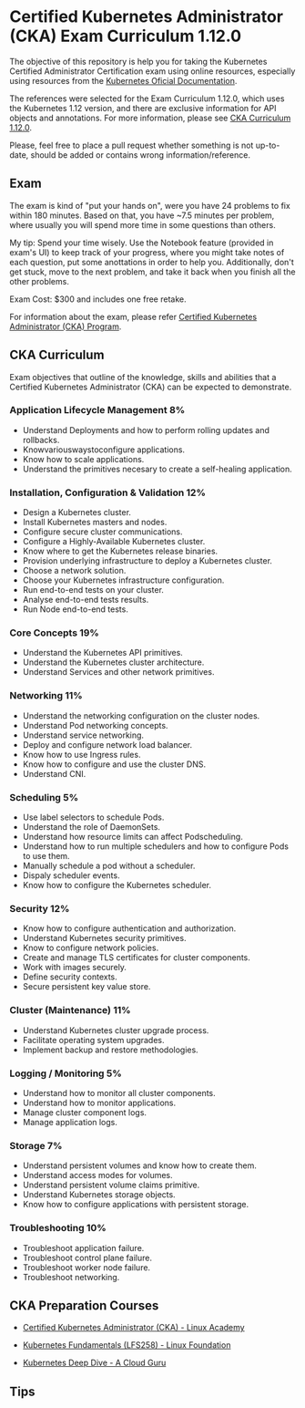 # Certified Kubernetes Administrator (CKA) Exam Curriculum 1.12.0

The objective of this repository is help you for taking the Kubernetes Certified Administrator Certification exam using online resources, especially using resources from the [Kubernetes Oficial Documentation](https://kubernetes.io).

The references were selected for the Exam Curriculum 1.12.0, which uses the Kubernetes 1.12 version, and there are exclusive information for API objects and annotations. For more information, please see [CKA Curriculum 1.12.0](https://github.com/cncf/curriculum/blob/master/CKA_Curriculum_V1.12.0.pdf).

Please, feel free to place a pull request whether something is not up-to-date, should be added or contains wrong information/reference.

## Exam

The exam is kind of "put your hands on", were you have 24 problems to fix within 180 minutes. Based on that, you have ~7.5 minutes per problem, where usually you will spend more time in some questions than others.

My tip: Spend your time wisely. Use the Notebook feature (provided in exam's UI) to keep track of your progress, where you might take notes of each question, put some anottations in order to help you. Additionally, don't get stuck, move to the next problem, and take it back when you finish all the other problems.

Exam Cost: $300 and includes one free retake. 

For information about the exam, please refer [Certified Kubernetes Administrator (CKA) Program](https://www.cncf.io/certification/cka/).

## CKA Curriculum

Exam objectives that outline of the knowledge, skills and abilities that a Certified Kubernetes Administrator (CKA) can be expected to demonstrate.

### Application Lifecycle Management 8%

- Understand Deployments and how to perform rolling updates and rollbacks.
- Knowvariouswaystoconfigure applications.
- Know how to scale applications.
- Understand the primitives necesary to create a self-healing application.

### Installation, Configuration & Validation 12%

- Design a Kubernetes cluster.
- Install Kubernetes masters and nodes.
- Configure secure cluster communications.
- Configure a Highly-Available Kubernetes cluster.
- Know where to get the Kubernetes release binaries.
- Provision underlying infrastructure to deploy a Kubernetes cluster.
- Choose a network solution.
- Choose your Kubernetes infrastructure configuration.
- Run end-to-end tests on your cluster.
- Analyse end-to-end tests results.
- Run Node end-to-end tests.

### Core Concepts 19%

- Understand the Kubernetes API primitives.
- Understand the Kubernetes cluster architecture.
- Understand Services and other network primitives.

### Networking 11%

- Understand the networking configuration on the cluster nodes.
- Understand Pod networking concepts.
- Understand service networking.
- Deploy and configure network load balancer.
- Know how to use Ingress rules.
- Know how to configure and use the cluster DNS.
- Understand CNI.

### Scheduling 5%

- Use label selectors to schedule Pods.
- Understand the role of DaemonSets.
- Understand how resource limits can affect Podscheduling.
- Understand how to run multiple schedulers and how to configure Pods to use them.
- Manually schedule a pod without a scheduler.
- Dispaly scheduler events.
- Know how to configure the Kubernetes scheduler.

### Security 12%

- Know how to configure authentication and authorization.
- Understand Kubernetes security primitives.
- Know to configure network policies.
- Create and manage TLS certificates for cluster components.
- Work with images securely.
- Define security contexts.
- Secure persistent key value store.

### Cluster (Maintenance) 11%

- Understand Kubernetes cluster upgrade process.
- Facilitate operating system upgrades.
- Implement backup and restore methodologies.

### Logging / Monitoring 5%

- Understand how to monitor all cluster components.
- Understand how to monitor applications.
- Manage cluster component logs.
- Manage application logs.

### Storage 7%

- Understand persistent volumes and know how to create them.
- Understand access modes for volumes.
- Understand persistent volume claims primitive.
- Understand Kubernetes storage objects.
- Know how to configure applications with persistent storage.

### Troubleshooting 10%

- Troubleshoot application failure.
- Troubleshoot control plane failure.
- Troubleshoot worker node failure.
- Troubleshoot networking.

## CKA Preparation Courses

- [Certified Kubernetes Administrator (CKA) - Linux Academy](https://linuxacademy.com/cp/modules/view/id/155)

- [Kubernetes Fundamentals (LFS258) - Linux Foundation](https://training.linuxfoundation.org/training/kubernetes-fundamentals/)

- [Kubernetes Deep Dive - A Cloud Guru](https://acloud.guru/learn/kubernetes-deep-dive)

## Tips 
